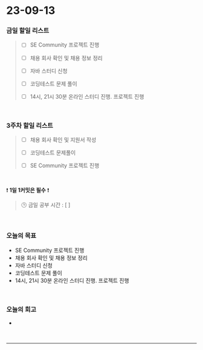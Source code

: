 # 23-09-13
### 금일 할일 리스트
> - [ ]  SE Community 프로젝트 진행
>
> - [ ]  채용 회사 확인 및 채용 정보 정리
>
> - [ ]  자바 스터디 신청
>
> - [ ]  코딩테스트 문제 풀이
>
> - [ ]  14시, 21시 30분 온라인 스터디 진행. 프로젝트 진행


<br/>

### 3주차 할일 리스트  
> - [ ]  채용 회사 확인 및 지원서 작성
>
> - [ ]  코딩테스트 문제풀이
>
> - [ ]  SE Community 프로젝트 진행

<br/>

❗ **1일 1커밋은 필수** ❗
> 🕒 금일 공부 시간 : [  ]
  
<br/>

### 오늘의 목표
- SE Community 프로젝트 진행
- 채용 회사 확인 및 채용 정보 정리
- 자바 스터디 신청
- 코딩테스트 문제 풀이
- 14시, 21시 30분 온라인 스터디 진행. 프로젝트 진행

<br>

### 오늘의 회고
- 


<br/>

------------  

